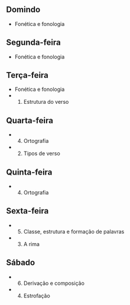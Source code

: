 ## Domindo
- Fonética e fonologia  

## Segunda-feira
- Fonética e fonologia  

## Terça-feira
- Fonética e fonologia  
- 01. Estrutura do verso  

## Quarta-feira
- 04. Ortografia  
- 02. Tipos de verso  

## Quinta-feira
- 04. Ortografia  

## Sexta-feira
- 05. Classe, estrutura e formação de palavras  
- 03. A rima  

## Sábado
- 06. Derivação e composição  
- 04. Estrofação  